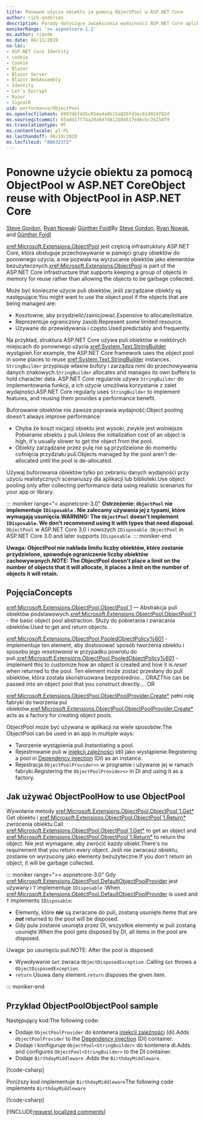 ```yaml
---
title: Ponowne użycie obiektu za pomocą ObjectPool w ASP.NET Core
author: rick-anderson
description: Porady dotyczące zwiększania wydajności ASP.NET Core aplikacji przy użyciu programu ObjectPool.
monikerRange: '>= aspnetcore-1.1'
ms.author: riande
ms.date: 04/11/2019
no-loc:
- ASP.NET Core Identity
- cookie
- Cookie
- Blazor
- Blazor Server
- Blazor WebAssembly
- Identity
- Let's Encrypt
- Razor
- SignalR
uid: performance/ObjectPool
ms.openlocfilehash: 6997dbfdd5c654e4a8b15a026fd3ec61d024f02d
ms.sourcegitcommit: 65add17f74a29a647d812b04517e46cbc78258f9
ms.translationtype: MT
ms.contentlocale: pl-PL
ms.lasthandoff: 08/19/2020
ms.locfileid: "88632372"
---
```

# <a name="object-reuse-with-objectpool-in-aspnet-core"></a><span data-ttu-id="fecef-103">Ponowne użycie obiektu za pomocą ObjectPool w ASP.NET Core</span><span class="sxs-lookup"><span data-stu-id="fecef-103">Object reuse with ObjectPool in ASP.NET Core</span></span>

<span data-ttu-id="fecef-104">[Steve Gordon](https://twitter.com/stevejgordon), [Ryan Nowak](https://github.com/rynowak)i [Günther Foidl](https://github.com/gfoidl)</span><span class="sxs-lookup"><span data-stu-id="fecef-104">By [Steve Gordon](https://twitter.com/stevejgordon), [Ryan Nowak](https://github.com/rynowak), and [Günther Foidl](https://github.com/gfoidl)</span></span>

<span data-ttu-id="fecef-105"><xref:Microsoft.Extensions.ObjectPool> jest częścią infrastruktury ASP.NET Core, która obsługuje przechowywanie w pamięci grupy obiektów do ponownego użycia, a nie pozwala na wyrzucanie obiektów jako elementów bezużytecznych.</span><span class="sxs-lookup"><span data-stu-id="fecef-105"><xref:Microsoft.Extensions.ObjectPool> is part of the ASP.NET Core infrastructure that supports keeping a group of objects in memory for reuse rather than allowing the objects to be garbage collected.</span></span>

<span data-ttu-id="fecef-106">Może być konieczne użycie puli obiektów, jeśli zarządzane obiekty są następujące:</span><span class="sxs-lookup"><span data-stu-id="fecef-106">You might want to use the object pool if the objects that are being managed are:</span></span>

- <span data-ttu-id="fecef-107">Kosztowne, aby przydzielić/zainicjować.</span><span class="sxs-lookup"><span data-stu-id="fecef-107">Expensive to allocate/initialize.</span></span>
- <span data-ttu-id="fecef-108">Reprezentuje ograniczony zasób.</span><span class="sxs-lookup"><span data-stu-id="fecef-108">Represent some limited resource.</span></span>
- <span data-ttu-id="fecef-109">Używane do przewidywania i często.</span><span class="sxs-lookup"><span data-stu-id="fecef-109">Used predictably and frequently.</span></span>

<span data-ttu-id="fecef-110">Na przykład, struktura ASP.NET Core używa puli obiektów w niektórych miejscach do ponownego użycia <xref:System.Text.StringBuilder> wystąpień.</span><span class="sxs-lookup"><span data-stu-id="fecef-110">For example, the ASP.NET Core framework uses the object pool in some places to reuse <xref:System.Text.StringBuilder> instances.</span></span> <span data-ttu-id="fecef-111">`StringBuilder` przypisuje własne bufory i zarządza nimi do przechowywania danych znakowych.</span><span class="sxs-lookup"><span data-stu-id="fecef-111">`StringBuilder` allocates and manages its own buffers to hold character data.</span></span> <span data-ttu-id="fecef-112">ASP.NET Core regularnie używa `StringBuilder` do implementowania funkcji, a ich użycie umożliwia korzystanie z zalet wydajności.</span><span class="sxs-lookup"><span data-stu-id="fecef-112">ASP.NET Core regularly uses `StringBuilder` to implement features, and reusing them provides a performance benefit.</span></span>

<span data-ttu-id="fecef-113">Buforowanie obiektów nie zawsze poprawia wydajność:</span><span class="sxs-lookup"><span data-stu-id="fecef-113">Object pooling doesn't always improve performance:</span></span>

- <span data-ttu-id="fecef-114">Chyba że koszt inicjacji obiektu jest wysoki, zwykle jest wolniejsze Pobieranie obiektu z puli.</span><span class="sxs-lookup"><span data-stu-id="fecef-114">Unless the initialization cost of an object is high, it's usually slower to get the object from the pool.</span></span>
- <span data-ttu-id="fecef-115">Obiekty zarządzane przez pulę nie są przydzielone do momentu cofnięcia przydziału puli.</span><span class="sxs-lookup"><span data-stu-id="fecef-115">Objects managed by the pool aren't de-allocated until the pool is de-allocated.</span></span>

<span data-ttu-id="fecef-116">Używaj buforowania obiektów tylko po zebraniu danych wydajności przy użyciu realistycznych scenariuszy dla aplikacji lub biblioteki.</span><span class="sxs-lookup"><span data-stu-id="fecef-116">Use object pooling only after collecting performance data using realistic scenarios for your app or library.</span></span>

::: moniker range="< aspnetcore-3.0"
<span data-ttu-id="fecef-117">**Ostrzeżenie: `ObjectPool` nie implementuje `IDisposable` . Nie zalecamy używania jej z typami, które wymagają usunięcia.**</span><span class="sxs-lookup"><span data-stu-id="fecef-117">**WARNING: The `ObjectPool` doesn't implement `IDisposable`. We don't recommend using it with types that need disposal.**</span></span> <span data-ttu-id="fecef-118">`ObjectPool` w ASP.NET Core 3,0 i nowszych `IDisposable` .</span><span class="sxs-lookup"><span data-stu-id="fecef-118">`ObjectPool` in ASP.NET Core 3.0 and later supports `IDisposable`.</span></span>
::: moniker-end

<span data-ttu-id="fecef-119">**Uwaga: ObjectPool nie nakłada limitu liczby obiektów, które zostanie przydzielone, spowoduje ograniczenie liczby obiektów zachowywanych.**</span><span class="sxs-lookup"><span data-stu-id="fecef-119">**NOTE: The ObjectPool doesn't place a limit on the number of objects that it will allocate, it places a limit on the number of objects it will retain.**</span></span>

## <a name="concepts"></a><span data-ttu-id="fecef-120">Pojęcia</span><span class="sxs-lookup"><span data-stu-id="fecef-120">Concepts</span></span>

<span data-ttu-id="fecef-121"><xref:Microsoft.Extensions.ObjectPool.ObjectPool`1> — Abstrakcja puli obiektów podstawowych.</span><span class="sxs-lookup"><span data-stu-id="fecef-121"><xref:Microsoft.Extensions.ObjectPool.ObjectPool`1> - the basic object pool abstraction.</span></span> <span data-ttu-id="fecef-122">Służy do pobierania i zwracania obiektów.</span><span class="sxs-lookup"><span data-stu-id="fecef-122">Used to get and return objects.</span></span>

<span data-ttu-id="fecef-123"><xref:Microsoft.Extensions.ObjectPool.PooledObjectPolicy%601> -implementuje ten element, aby dostosować sposób tworzenia obiektu i sposobu jego *resetowania* w przypadku powrotu do puli.</span><span class="sxs-lookup"><span data-stu-id="fecef-123"><xref:Microsoft.Extensions.ObjectPool.PooledObjectPolicy%601> - implement this to customize how an object is created and how it is *reset* when returned to the pool.</span></span> <span data-ttu-id="fecef-124">Ten element może zostać przesłany do puli obiektów, która została skonstruowana bezpośrednio... ORAZ</span><span class="sxs-lookup"><span data-stu-id="fecef-124">This can be passed into an object pool that you construct directly.... OR</span></span>

<span data-ttu-id="fecef-125"><xref:Microsoft.Extensions.ObjectPool.ObjectPoolProvider.Create*> pełni rolę fabryki do tworzenia pul obiektów.</span><span class="sxs-lookup"><span data-stu-id="fecef-125"><xref:Microsoft.Extensions.ObjectPool.ObjectPoolProvider.Create*> acts as a factory for creating object pools.</span></span>
<!-- REview, there is no ObjectPoolProvider<T> -->

<span data-ttu-id="fecef-126">ObjectPool może być używana w aplikacji na wiele sposobów:</span><span class="sxs-lookup"><span data-stu-id="fecef-126">The ObjectPool can be used in an app in multiple ways:</span></span>

* <span data-ttu-id="fecef-127">Tworzenie wystąpienia puli.</span><span class="sxs-lookup"><span data-stu-id="fecef-127">Instantiating a pool.</span></span>
* <span data-ttu-id="fecef-128">Rejestrowanie puli w [iniekcji zależności](xref:fundamentals/dependency-injection) (di) jako wystąpienie.</span><span class="sxs-lookup"><span data-stu-id="fecef-128">Registering a pool in [Dependency injection](xref:fundamentals/dependency-injection) (DI) as an instance.</span></span>
* <span data-ttu-id="fecef-129">Rejestracja `ObjectPoolProvider<>` w programie i używanie jej w ramach fabryki.</span><span class="sxs-lookup"><span data-stu-id="fecef-129">Registering the `ObjectPoolProvider<>` in DI and using it as a factory.</span></span>

## <a name="how-to-use-objectpool"></a><span data-ttu-id="fecef-130">Jak używać ObjectPool</span><span class="sxs-lookup"><span data-stu-id="fecef-130">How to use ObjectPool</span></span>

<span data-ttu-id="fecef-131">Wywołanie metody <xref:Microsoft.Extensions.ObjectPool.ObjectPool`1.Get*> Get obiektu i <xref:Microsoft.Extensions.ObjectPool.ObjectPool`1.Return*> zwrócenia obiektu.</span><span class="sxs-lookup"><span data-stu-id="fecef-131">Call <xref:Microsoft.Extensions.ObjectPool.ObjectPool`1.Get*> to get an object and <xref:Microsoft.Extensions.ObjectPool.ObjectPool`1.Return*> to return the object.</span></span>  <span data-ttu-id="fecef-132">Nie jest wymagane, aby zwrócić każdy obiekt.</span><span class="sxs-lookup"><span data-stu-id="fecef-132">There's no requirement that you return every object.</span></span> <span data-ttu-id="fecef-133">Jeśli nie zwracasz obiektu, zostanie on wyrzucony jako elementy bezużyteczne.</span><span class="sxs-lookup"><span data-stu-id="fecef-133">If you don't return an object, it will be garbage collected.</span></span>

::: moniker range=">= aspnetcore-3.0"
<span data-ttu-id="fecef-134">Gdy <xref:Microsoft.Extensions.ObjectPool.DefaultObjectPoolProvider> jest używany i `T` implementuje `IDisposable` :</span><span class="sxs-lookup"><span data-stu-id="fecef-134">When <xref:Microsoft.Extensions.ObjectPool.DefaultObjectPoolProvider> is used and `T` implements `IDisposable`:</span></span>

* <span data-ttu-id="fecef-135">Elementy, które ***nie*** są zwracane do puli, zostaną usunięte.</span><span class="sxs-lookup"><span data-stu-id="fecef-135">Items that are ***not*** returned to the pool will be disposed.</span></span>
* <span data-ttu-id="fecef-136">Gdy pula zostanie usunięta przez DI, wszystkie elementy w puli zostaną usunięte.</span><span class="sxs-lookup"><span data-stu-id="fecef-136">When the pool gets disposed by DI, all items in the pool are disposed.</span></span>

<span data-ttu-id="fecef-137">Uwaga: po usunięciu puli:</span><span class="sxs-lookup"><span data-stu-id="fecef-137">NOTE: After the pool is disposed:</span></span>

* <span data-ttu-id="fecef-138">Wywoływanie `Get` zwraca `ObjectDisposedException` .</span><span class="sxs-lookup"><span data-stu-id="fecef-138">Calling `Get` throws a `ObjectDisposedException`.</span></span>
* <span data-ttu-id="fecef-139">`return` Usuwa dany element.</span><span class="sxs-lookup"><span data-stu-id="fecef-139">`return` disposes the given item.</span></span>

::: moniker-end

## <a name="objectpool-sample"></a><span data-ttu-id="fecef-140">Przykład ObjectPool</span><span class="sxs-lookup"><span data-stu-id="fecef-140">ObjectPool sample</span></span>

<span data-ttu-id="fecef-141">Następujący kod:</span><span class="sxs-lookup"><span data-stu-id="fecef-141">The following code:</span></span>

* <span data-ttu-id="fecef-142">Dodaje `ObjectPoolProvider` do kontenera [iniekcji zależności](xref:fundamentals/dependency-injection) (di).</span><span class="sxs-lookup"><span data-stu-id="fecef-142">Adds `ObjectPoolProvider` to the [Dependency injection](xref:fundamentals/dependency-injection) (DI) container.</span></span>
* <span data-ttu-id="fecef-143">Dodaje i konfiguruje `ObjectPool<StringBuilder>` do kontenera di.</span><span class="sxs-lookup"><span data-stu-id="fecef-143">Adds and configures `ObjectPool<StringBuilder>` to the DI container.</span></span>
* <span data-ttu-id="fecef-144">Dodaje `BirthdayMiddleware` .</span><span class="sxs-lookup"><span data-stu-id="fecef-144">Adds the `BirthdayMiddleware`.</span></span>

[!code-csharp[](ObjectPool/ObjectPoolSample/Startup.cs?name=snippet)]

<span data-ttu-id="fecef-145">Poniższy kod implementuje `BirthdayMiddleware`</span><span class="sxs-lookup"><span data-stu-id="fecef-145">The following code implements `BirthdayMiddleware`</span></span>

[!code-csharp[](ObjectPool/ObjectPoolSample/BirthdayMiddleware.cs?name=snippet)]

[!INCLUDE[request localized comments](~/includes/code-comments-loc.md)]
